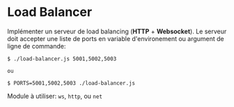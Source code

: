 # Load Balancer

Implémenter un serveur de load balancing (**HTTP** + **Websocket**). Le serveur doit accepter une liste de ports en variable d'environement ou argument de ligne de commande:

```
$ ./load-balancer.js 5001,5002,5003

ou

$ PORTS=5001,5002,5003 ./load-balancer.js
```

Module à utiliser: `ws`, `http`, ou `net`
